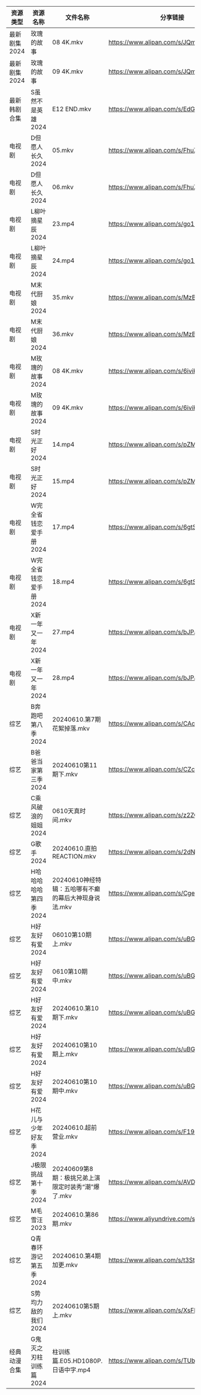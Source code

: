| 资源类型     | 资源名称          | 文件名称                             | 分享链接                                      | 更新时间                |
| -------- | ------------- | -------------------------------- | ----------------------------------------- | ------------------- |
| 最新剧集2024 | 玫瑰的故事         | 08 4K.mkv                        | https://www.alipan.com/s/JQmrti9WARK      | 2024-06-10 22:10:06 |
| 最新剧集2024 | 玫瑰的故事         | 09 4K.mkv                        | https://www.alipan.com/s/JQmrti9WARK      | 2024-06-10 22:10:05 |
| 最新韩剧合集   | S虽然不是英雄2024   | E12 END.mkv                      | https://www.alipan.com/s/EdGLefHeWvz      | 2024-06-10 00:06:37 |
| 电视剧      | D但愿人长久2024    | 05.mkv                           | https://www.alipan.com/s/FhuZUhrsRyc      | 2024-06-10 00:05:17 |
| 电视剧      | D但愿人长久2024    | 06.mkv                           | https://www.alipan.com/s/FhuZUhrsRyc      | 2024-06-10 00:05:16 |
| 电视剧      | L柳叶摘星辰2024    | 23.mp4                           | https://www.alipan.com/s/go1MJAnGPw1      | 2024-06-10 20:05:32 |
| 电视剧      | L柳叶摘星辰2024    | 24.mp4                           | https://www.alipan.com/s/go1MJAnGPw1      | 2024-06-10 20:05:32 |
| 电视剧      | M末代厨娘2024     | 35.mkv                           | https://www.alipan.com/s/MzBG2dCbCix      | 2024-06-10 14:05:36 |
| 电视剧      | M末代厨娘2024     | 36.mkv                           | https://www.alipan.com/s/MzBG2dCbCix      | 2024-06-10 14:05:36 |
| 电视剧      | M玫瑰的故事2024    | 08 4K.mkv                        | https://www.alipan.com/s/6iviKZ6AX5y      | 2024-06-10 22:05:58 |
| 电视剧      | M玫瑰的故事2024    | 09 4K.mkv                        | https://www.alipan.com/s/6iviKZ6AX5y      | 2024-06-10 22:05:58 |
| 电视剧      | S时光正好2024     | 14.mp4                           | https://www.alipan.com/s/pZMEkkgQ5kg      | 2024-06-10 20:08:40 |
| 电视剧      | S时光正好2024     | 15.mp4                           | https://www.alipan.com/s/pZMEkkgQ5kg      | 2024-06-10 20:08:40 |
| 电视剧      | W完全省钱恋爱手册2024 | 17.mp4                           | https://www.alipan.com/s/6gtSZmCtHmc      | 2024-06-10 00:06:44 |
| 电视剧      | W完全省钱恋爱手册2024 | 18.mp4                           | https://www.alipan.com/s/6gtSZmCtHmc      | 2024-06-10 00:06:43 |
| 电视剧      | X新一年又一年2024   | 27.mp4                           | https://www.alipan.com/s/bJPaF5dmdbu      | 2024-06-10 20:06:27 |
| 电视剧      | X新一年又一年2024   | 28.mp4                           | https://www.alipan.com/s/bJPaF5dmdbu      | 2024-06-10 20:06:27 |
| 综艺       | B奔跑吧第八季2024   | 20240610.第7期 花絮掉落.mkv            | https://www.alipan.com/s/CAcGkk8vZXT      | 2024-06-10 14:06:42 |
| 综艺       | B爸爸当家第三季2024  | 20240610第11期下.mkv                | https://www.alipan.com/s/CZcWZGAe35k      | 2024-06-10 14:06:45 |
| 综艺       | C乘风破浪的姐姐2024  | 0610天真时间.mkv                     | https://www.alipan.com/s/z2ZQFhKX5nR      | 2024-06-10 14:06:53 |
| 综艺       | G歌手2024       | 20240610.直拍REACTION.mkv          | https://www.alipan.com/s/2dNKCR1mK3D      | 2024-06-10 14:06:58 |
| 综艺       | H哈哈哈哈哈第四季2024 | 20240610神经特辑：五哈哪有不癫的幕后大神现身说法.mkv | https://www.alipan.com/s/CgezbEPvmVp      | 2024-06-10 14:07:01 |
| 综艺       | H好友好有爱2024    | 06010第10期上.mkv                   | https://www.alipan.com/s/uBGk49PACNT      | 2024-06-10 16:07:10 |
| 综艺       | H好友好有爱2024    | 0610第10期中.mkv                    | https://www.alipan.com/s/uBGk49PACNT      | 2024-06-10 16:07:10 |
| 综艺       | H好友好有爱2024    | 20240610.第10期下.mkv               | https://www.alipan.com/s/uBGk49PACNT      | 2024-06-10 18:07:17 |
| 综艺       | H好友好有爱2024    | 20240610第10期上.mkv                | https://www.alipan.com/s/uBGk49PACNT      | 2024-06-10 18:07:17 |
| 综艺       | H好友好有爱2024    | 20240610第10期中.mkv                | https://www.alipan.com/s/uBGk49PACNT      | 2024-06-10 18:07:16 |
| 综艺       | H花儿与少年好友季2024 | 20240610.超前营业.mkv                | https://www.alipan.com/s/F192eKH9dMy      | 2024-06-10 14:07:09 |
| 综艺       | J极限挑战第十季2024  | 20240609第8期：极挑兄弟上演限定时装秀“潮”爆了.mkv | https://www.alipan.com/s/AVDbVKDwyT9      | 2024-06-10 08:07:13 |
| 综艺       | M毛雪汪2023      | 20240610.第86期.mkv                | https://www.aliyundrive.com/s/asPqfgPRqAg | 2024-06-10 14:07:21 |
| 综艺       | Q青春环游记第五季2024 | 20240610.第4期加更.mkv               | https://www.alipan.com/s/t3StjPH9G3k      | 2024-06-10 14:07:35 |
| 综艺       | S势均力敌的我们2024  | 20240610第5期上.mkv                 | https://www.alipan.com/s/XsFhEtje2h7      | 2024-06-10 14:07:38 |
| 经典动漫合集   | G鬼灭之刃柱训练篇2024 | 柱训练篇.E05.HD1080P.日语中字.mp4        | https://www.alipan.com/s/TUbwt4s24F2      | 2024-06-10 08:08:57 |
